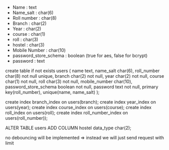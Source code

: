 - Name : text
- Name_salt : char(6) 
- Roll number : char(8)
- Branch : char(2)
- Year : char(2)
- course : char(1)
- roll : char(3)
- hostel : char(3)
- Mobile Number : char(10)
- password_store_schema : boolean (true for aes, false for bcrypt)
- password : text

create table if not exists users (
    name text,
    name_salt char(6),
    roll_number char(8) not null unique,
    branch char(2) not null,
    year char(2) not null,
    course char(1) not null,
    roll char(3) not null,
    mobile_number char(10),
    password_store_schema boolean not null,
    password text not null,
    primary key(roll_number),
    unique(name, name_salt)
); 

create index branch_index on users(branch);
create index year_index on users(year);
create index course_index on users(course);
create index roll_index on users(roll);
create index roll_number_index on users(roll_number));

ALTER TABLE users
ADD COLUMN hostel data_type char(2);

<!-- make sure all char are always upper for roll_number -->
<!-- infrequent writes and the db is small so have many indexes -->



no debouncing will be implemented => instead we will just send request with limit
